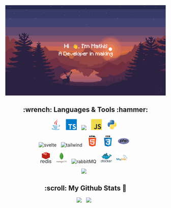 <img src="images/header.png" alt="header"/>

<h2 align="center">:wrench: Languages & Tools :hammer:</h2>

<p  align="center">
   <img  style="padding-right:10px;" src="https://raw.githubusercontent.com/devicons/devicon/master/icons/java/java-original.svg"  alt="java"  width="35"/>
   <img  style="padding-right:10px;" src="https://raw.githubusercontent.com/devicons/devicon/master/icons/typescript/typescript-original.svg"  alt="typescript"  width="35" />
   <img  style="padding-right:10px;"  width="35px" src="https://cdn.jsdelivr.net/gh/devicons/devicon/icons/nodejs/nodejs-original.svg" style="padding-right:10px;" />
   <img  style="padding-right:10px;"  src="https://raw.githubusercontent.com/devicons/devicon/master/icons/javascript/javascript-original.svg"  alt="javascript"  width="35" />
   <img  style="padding-right:10px;"  src="https://raw.githubusercontent.com/devicons/devicon/master/icons/python/python-original.svg"  alt="python"  width="35" />
</p>
<p  align="center">
   <img  style="padding-right:10px;"  src="https://upload.wikimedia.org/wikipedia/commons/1/1b/Svelte_Logo.svg"  alt="svelte"  width="35" />
   <img  style="padding-right:10px;"  src="https://www.vectorlogo.zone/logos/tailwindcss/tailwindcss-icon.svg"  alt="tailwind"  width="35" />
   <img  style="padding-right:10px;"  src="https://raw.githubusercontent.com/devicons/devicon/master/icons/html5/html5-original-wordmark.svg"  alt="html5"  width="35" />
   <img  style="padding-right:10px;"  src="https://raw.githubusercontent.com/devicons/devicon/master/icons/css3/css3-original-wordmark.svg"  alt="css3"  width="35" />
   <img  style="padding-right:10px;"  src="https://raw.githubusercontent.com/devicons/devicon/master/icons/php/php-original.svg"  alt="php"  width="35" />
</p>
<p  align="center">
   <img  style="padding-right:10px;"  src="https://raw.githubusercontent.com/devicons/devicon/master/icons/redis/redis-original-wordmark.svg"  alt="redis"  width="35" />
   <img  style="padding-right:10px;"  src="https://raw.githubusercontent.com/devicons/devicon/master/icons/mongodb/mongodb-original-wordmark.svg"  alt="mongodb"  width="35"/> 
   <img  style="padding-right:10px;"  src="https://www.vectorlogo.zone/logos/rabbitmq/rabbitmq-icon.svg"  alt="rabbitMQ"  width="35" />
   <img  style="padding-right:10px;"  src="https://raw.githubusercontent.com/devicons/devicon/master/icons/docker/docker-original-wordmark.svg"  alt="docker"  width="35" />
   <img  style="padding-right:10px;"  src="https://raw.githubusercontent.com/devicons/devicon/master/icons/mysql/mysql-original-wordmark.svg"  alt="mysql"  width="35" />
</p>

<p align="center">
   <img  style="padding-right:10px;" src="https://img.shields.io/badge/IntelliJIDEA-000000.svg?style=for-the-badge&logo=intellij-idea&logoColor=white"/>
</p>
          


<h2 align="center">:scroll: My Github Stats 📜</h2>
<p  align="center">
<img  style="padding-right:10px;" src="https://github-readme-stats.vercel.app/api?username=RealDragonMA&show_icons=true&theme=github_dark&line_height=20"/>
<img  style="padding-right:10px;" src="https://github-readme-stats.vercel.app/api/top-langs/?username=RealDragonMA&layout=compact&theme=github_dark&card_width=446"/>

</p>
